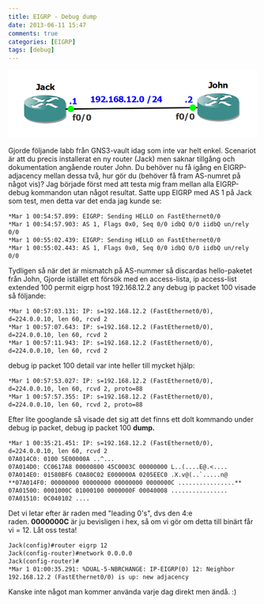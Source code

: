 ```yaml
---
title: EIGRP - Debug dump
date: 2013-06-11 15:47
comments: true
categories: [EIGRP]
tags: [debug]
---
```

[![eigrp debug as](/assets/images/2013/06/eigrp-debug-as.png)](/assets/images/2013/06/eigrp-debug-as.png) 

Gjorde följande labb från GNS3-vault idag som inte var helt enkel. Scenariot är att du precis installerat en ny router (Jack) men saknar tillgång och dokumentation angående router John. Du behöver nu få igång en EIGRP-adjacency mellan dessa två, hur gör du (behöver få fram AS-numret på något vis)? Jag började först med att testa mig fram mellan alla EIGRP-debug kommandon utan något resultat. Satte upp EIGRP med AS 1 på Jack som test, men detta var det enda jag kunde se:
```
*Mar 1 00:54:57.899: EIGRP: Sending HELLO on FastEthernet0/0
*Mar 1 00:54:57.903: AS 1, Flags 0x0, Seq 0/0 idbQ 0/0 iidbQ un/rely 0/0
*Mar 1 00:55:02.439: EIGRP: Sending HELLO on FastEthernet0/0
*Mar 1 00:55:02.443: AS 1, Flags 0x0, Seq 0/0 idbQ 0/0 iidbQ un/rely 0/0
```
Tydligen så när det är mismatch på AS-nummer så discardas hello-paketet från John, Gjorde istället ett försök med en access-lista, ip access-list extended 100 permit eigrp host 192.168.12.2 any debug ip packet 100 visade så följande:
```
*Mar 1 00:57:03.131: IP: s=192.168.12.2 (FastEthernet0/0), d=224.0.0.10, len 60, rcvd 2
*Mar 1 00:57:07.643: IP: s=192.168.12.2 (FastEthernet0/0), d=224.0.0.10, len 60, rcvd 2
*Mar 1 00:57:11.943: IP: s=192.168.12.2 (FastEthernet0/0), d=224.0.0.10, len 60, rcvd 2
```
debug ip packet 100 detail var inte heller till mycket hjälp:
```
*Mar 1 00:57:53.027: IP: s=192.168.12.2 (FastEthernet0/0), d=224.0.0.10, len 60, rcvd 2, proto=88
*Mar 1 00:57:57.355: IP: s=192.168.12.2 (FastEthernet0/0), d=224.0.0.10, len 60, rcvd 2, proto=88
```
Efter lite googlande så visade det sig att det finns ett dolt kommando under debug ip packet, debug ip packet 100 **dump.**
```
*Mar 1 00:35:21.451: IP: s=192.168.12.2 (FastEthernet0/0), d=224.0.0.10, len 60, rcvd 2
07A014C0: 0100 5E00000A ..^...
07A014D0: CC0617A8 00000800 45C0003C 00000000 L..(....E@.<....
07A014E0: 01580BF6 C0A80C02 E000000A 0205EEC0 .X.v@(..`.....n@
**07A014F0: 00000000 00000000 00000000 0000000C ................**
07A01500: 0001000C 01000100 0000000F 00040008 ................
07A01510: 0C040102 ....
```
Det vi letar efter är raden med "leading 0's", dvs den 4:e raden. **0000000C** är ju bevisligen i hex, så om vi gör om detta till binärt får vi = 12. Låt oss testa!
```
Jack(config)#router eigrp 12
Jack(config-router)#network 0.0.0.0
Jack(config-router)#
*Mar 1 01:00:35.291: %DUAL-5-NBRCHANGE: IP-EIGRP(0) 12: Neighbor 192.168.12.2 (FastEthernet0/0) is up: new adjacency
```
Kanske inte något man kommer använda varje dag direkt men ändå. :)